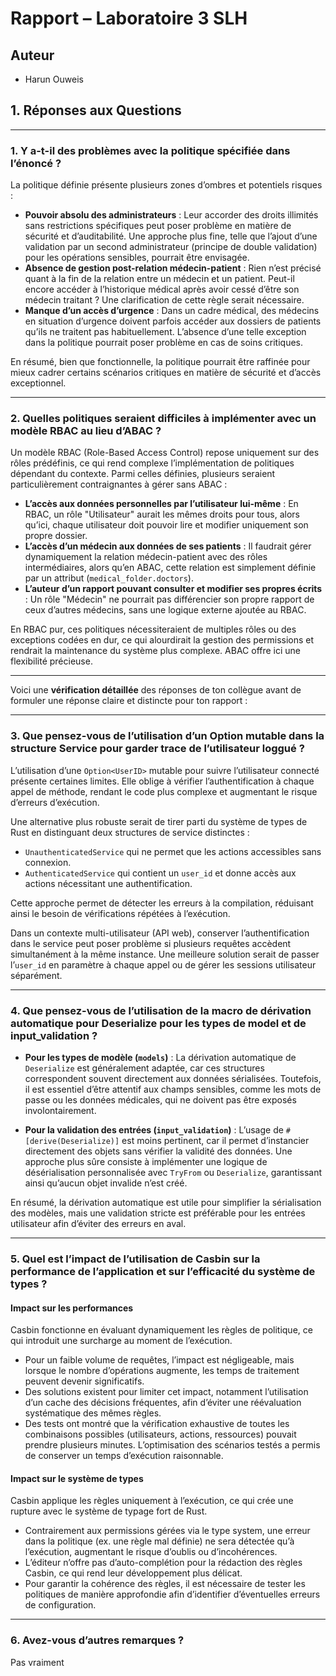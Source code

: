 # **Rapport – Laboratoire 3 SLH**

## **Auteur**

- Harun Ouweis

## **1. Réponses aux Questions**

---

### **1. Y a-t-il des problèmes avec la politique spécifiée dans l’énoncé ?**  

La politique définie présente plusieurs zones d’ombres et potentiels risques :  

- **Pouvoir absolu des administrateurs** : Leur accorder des droits illimités sans restrictions spécifiques peut poser problème en matière de sécurité et d’auditabilité. Une approche plus fine, telle que l’ajout d’une validation par un second administrateur (principe de double validation) pour les opérations sensibles, pourrait être envisagée.  
- **Absence de gestion post-relation médecin-patient** : Rien n’est précisé quant à la fin de la relation entre un médecin et un patient. Peut-il encore accéder à l’historique médical après avoir cessé d’être son médecin traitant ? Une clarification de cette règle serait nécessaire.  
- **Manque d’un accès d’urgence** : Dans un cadre médical, des médecins en situation d’urgence doivent parfois accéder aux dossiers de patients qu’ils ne traitent pas habituellement. L’absence d’une telle exception dans la politique pourrait poser problème en cas de soins critiques.  

En résumé, bien que fonctionnelle, la politique pourrait être raffinée pour mieux cadrer certains scénarios critiques en matière de sécurité et d’accès exceptionnel.  

---

### **2. Quelles politiques seraient difficiles à implémenter avec un modèle RBAC au lieu d’ABAC ?**  

Un modèle RBAC (Role-Based Access Control) repose uniquement sur des rôles prédéfinis, ce qui rend complexe l’implémentation de politiques dépendant du contexte. Parmi celles définies, plusieurs seraient particulièrement contraignantes à gérer sans ABAC :  

- **L’accès aux données personnelles par l’utilisateur lui-même** : En RBAC, un rôle "Utilisateur" aurait les mêmes droits pour tous, alors qu’ici, chaque utilisateur doit pouvoir lire et modifier uniquement son propre dossier.  
- **L’accès d’un médecin aux données de ses patients** : Il faudrait gérer dynamiquement la relation médecin-patient avec des rôles intermédiaires, alors qu’en ABAC, cette relation est simplement définie par un attribut (`medical_folder.doctors`).  
- **L’auteur d’un rapport pouvant consulter et modifier ses propres écrits** : Un rôle "Médecin" ne pourrait pas différencier son propre rapport de ceux d’autres médecins, sans une logique externe ajoutée au RBAC.  

En RBAC pur, ces politiques nécessiteraient de multiples rôles ou des exceptions codées en dur, ce qui alourdirait la gestion des permissions et rendrait la maintenance du système plus complexe. ABAC offre ici une flexibilité précieuse.  

---

Voici une **vérification détaillée** des réponses de ton collègue avant de formuler une réponse claire et distincte pour ton rapport :

---

### **3. Que pensez-vous de l’utilisation d’un Option<UserID> mutable dans la structure Service pour garder trace de l’utilisateur loggué ?**  

L’utilisation d’une `Option<UserID>` mutable pour suivre l’utilisateur connecté présente certaines limites. Elle oblige à vérifier l’authentification à chaque appel de méthode, rendant le code plus complexe et augmentant le risque d’erreurs d’exécution.  

Une alternative plus robuste serait de tirer parti du système de types de Rust en distinguant deux structures de service distinctes :  

- `UnauthenticatedService` qui ne permet que les actions accessibles sans connexion.  
- `AuthenticatedService` qui contient un `user_id` et donne accès aux actions nécessitant une authentification.  

Cette approche permet de détecter les erreurs à la compilation, réduisant ainsi le besoin de vérifications répétées à l’exécution.  

Dans un contexte multi-utilisateur (API web), conserver l’authentification dans le service peut poser problème si plusieurs requêtes accèdent simultanément à la même instance. Une meilleure solution serait de passer l’`user_id` en paramètre à chaque appel ou de gérer les sessions utilisateur séparément.  

---

### **4. Que pensez-vous de l’utilisation de la macro de dérivation automatique pour Deserialize pour les types de model et de input_validation ?**  

- **Pour les types de modèle (`models`)** : La dérivation automatique de `Deserialize` est généralement adaptée, car ces structures correspondent souvent directement aux données sérialisées. Toutefois, il est essentiel d’être attentif aux champs sensibles, comme les mots de passe ou les données médicales, qui ne doivent pas être exposés involontairement.  

- **Pour la validation des entrées (`input_validation`)** : L’usage de `#[derive(Deserialize)]` est moins pertinent, car il permet d’instancier directement des objets sans vérifier la validité des données. Une approche plus sûre consiste à implémenter une logique de désérialisation personnalisée avec `TryFrom` ou `Deserialize`, garantissant ainsi qu’aucun objet invalide n’est créé.  

En résumé, la dérivation automatique est utile pour simplifier la sérialisation des modèles, mais une validation stricte est préférable pour les entrées utilisateur afin d’éviter des erreurs en aval.  

---

### **5. Quel est l’impact de l’utilisation de Casbin sur la performance de l’application et sur l’efficacité du système de types ?**  

#### **Impact sur les performances**  

Casbin fonctionne en évaluant dynamiquement les règles de politique, ce qui introduit une surcharge au moment de l’exécution.  

- Pour un faible volume de requêtes, l’impact est négligeable, mais lorsque le nombre d’opérations augmente, les temps de traitement peuvent devenir significatifs.  
- Des solutions existent pour limiter cet impact, notamment l’utilisation d’un cache des décisions fréquentes, afin d’éviter une réévaluation systématique des mêmes règles.  
- Des tests ont montré que la vérification exhaustive de toutes les combinaisons possibles (utilisateurs, actions, ressources) pouvait prendre plusieurs minutes. L’optimisation des scénarios testés a permis de conserver un temps d’exécution raisonnable.  

#### **Impact sur le système de types**  

Casbin applique les règles uniquement à l’exécution, ce qui crée une rupture avec le système de typage fort de Rust.  

- Contrairement aux permissions gérées via le type system, une erreur dans la politique (ex. une règle mal définie) ne sera détectée qu’à l’exécution, augmentant le risque d’oublis ou d’incohérences.  
- L’éditeur n’offre pas d’auto-complétion pour la rédaction des règles Casbin, ce qui rend leur développement plus délicat.  
- Pour garantir la cohérence des règles, il est nécessaire de tester les politiques de manière approfondie afin d’identifier d’éventuelles erreurs de configuration.  

---

### **6. Avez-vous d’autres remarques ?**  

Pas vraiment


